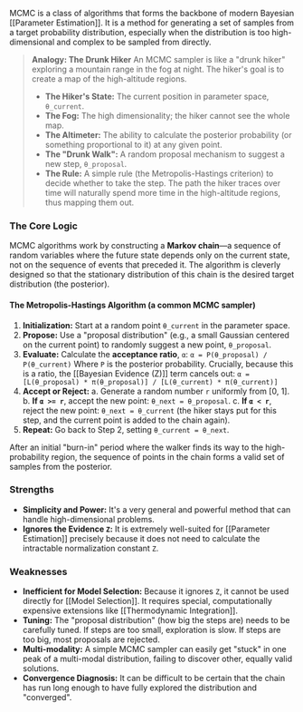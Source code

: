 
MCMC is a class of algorithms that forms the backbone of modern Bayesian [[Parameter Estimation]]. It is a method for generating a set of samples from a target probability distribution, especially when the distribution is too high-dimensional and complex to be sampled from directly.

> **Analogy: The Drunk Hiker**
> An MCMC sampler is like a "drunk hiker" exploring a mountain range in the fog at night. The hiker's goal is to create a map of the high-altitude regions.
> - **The Hiker's State:** The current position in parameter space, `θ_current`.
> - **The Fog:** The high dimensionality; the hiker cannot see the whole map.
> - **The Altimeter:** The ability to calculate the posterior probability (or something proportional to it) at any given point.
> - **The "Drunk Walk":** A random proposal mechanism to suggest a new step, `θ_proposal`.
> - **The Rule:** A simple rule (the Metropolis-Hastings criterion) to decide whether to take the step. The path the hiker traces over time will naturally spend more time in the high-altitude regions, thus mapping them out.

### The Core Logic

MCMC algorithms work by constructing a **Markov chain**—a sequence of random variables where the future state depends only on the current state, not on the sequence of events that preceded it. The algorithm is cleverly designed so that the stationary distribution of this chain is the desired target distribution (the posterior).

#### The Metropolis-Hastings Algorithm (a common MCMC sampler)

1.  **Initialization:** Start at a random point `θ_current` in the parameter space.
2.  **Propose:** Use a "proposal distribution" (e.g., a small Gaussian centered on the current point) to randomly suggest a new point, `θ_proposal`.
3.  **Evaluate:** Calculate the **acceptance ratio**, `α`:
    `α = P(θ_proposal) / P(θ_current)`
    Where `P` is the posterior probability. Crucially, because this is a ratio, the [[Bayesian Evidence (Z)]] term cancels out:
    `α = [L(θ_proposal) * π(θ_proposal)] / [L(θ_current) * π(θ_current)]`
4.  **Accept or Reject:**
    a. Generate a random number `r` uniformly from [0, 1].
    b. **If `α >= r`**, accept the new point: `θ_next = θ_proposal`.
    c. **If `α < r`**, reject the new point: `θ_next = θ_current` (the hiker stays put for this step, and the current point is added to the chain again).
5.  **Repeat:** Go back to Step 2, setting `θ_current = θ_next`.

After an initial "burn-in" period where the walker finds its way to the high-probability region, the sequence of points in the chain forms a valid set of samples from the posterior.

### Strengths

-   **Simplicity and Power:** It's a very general and powerful method that can handle high-dimensional problems.
-   **Ignores the Evidence `Z`:** It is extremely well-suited for [[Parameter Estimation]] precisely because it does not need to calculate the intractable normalization constant `Z`.

### Weaknesses

-   **Inefficient for Model Selection:** Because it ignores `Z`, it cannot be used directly for [[Model Selection]]. It requires special, computationally expensive extensions like [[Thermodynamic Integration]].
-   **Tuning:** The "proposal distribution" (how big the steps are) needs to be carefully tuned. If steps are too small, exploration is slow. If steps are too big, most proposals are rejected.
-   **Multi-modality:** A simple MCMC sampler can easily get "stuck" in one peak of a multi-modal distribution, failing to discover other, equally valid solutions.
-   **Convergence Diagnosis:** It can be difficult to be certain that the chain has run long enough to have fully explored the distribution and "converged".